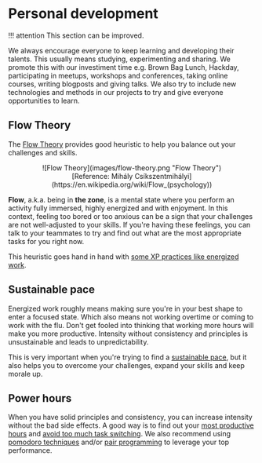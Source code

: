 # Personal development

!!! attention
    This section can be improved.

We always encourage everyone to keep learning and developing their talents. This usually means studying, experimenting and sharing. We promote this with our investiment time e.g. Brown Bag Lunch, Hackday, participating in meetups, workshops and conferences, taking online courses, writing blogposts and giving talks. We also try to include new technologies and methods in our projects to try and give everyone opportunities to learn.

## Flow Theory

The [Flow Theory](https://en.wikipedia.org/wiki/Flow_(psychology)) provides good heuristic to help you balance out your challenges and skills.

<center>![Flow Theory](images/flow-theory.png "Flow Theory")</center>
<center>[Reference: Mihály Csíkszentmihályi](https://en.wikipedia.org/wiki/Flow_(psychology))</center>

**Flow**, a.k.a. being in **the zone**, is a mental state where you perform an activity fully immersed, highly energized and with enjoyment. In this context, feeling too bored or too anxious can be a sign that your challenges are not well-adjusted to your skills. If you're having these feelings, you can talk to your teammates to try and find out what are the most appropriate tasks for you right now.

This heuristic goes hand in hand with [some XP practices like energized work](https://blog.magrathealabs.com/a-brief-jouney-into-xp-and-its-3-main-pillars-120802ce1814).

## Sustainable pace

Energized work roughly means making sure you're in your best shape to enter a focused state. Which also means not working overtime or coming to work with the flu. Don't get fooled into thinking that working more hours will make you more productive. Intensity without consistency and principles is unsustainable and leads to unpredictability.

This is very important when you're trying to find a [sustainable pace](extremeprogramming.org/rules/overtime.html), but it also helps you to overcome your challenges, expand your skills and keep morale up.

## Power hours

When you have solid principles and consistency, you can increase intensity without the bad side effects. A good way is to find out your [most productive hours](https://blog.trello.com/find-productive-hours) and [avoid too much task switching](https://en.wikipedia.org/wiki/Task_switching_(psychology)#Switch_cost). We also recommend using [pomodoro techniques](https://en.wikipedia.org/wiki/Pomodoro_Technique) and/or [pair programming](http://www.extremeprogramming.org/rules/pair.html) to leverage your top performance.
